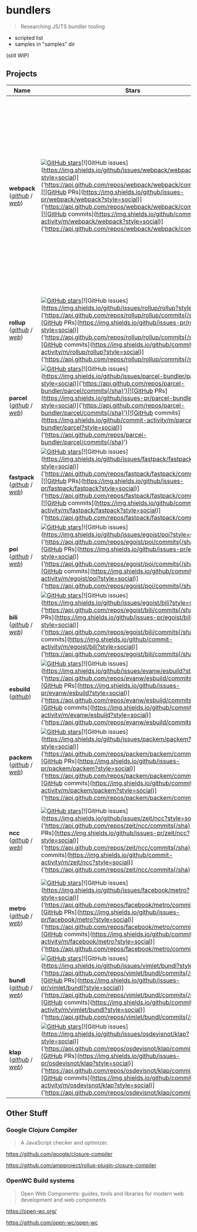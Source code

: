 # bundlers

> Researching JS/TS bundler tooling

- scripted list
- samples in "samples" dir

(still WIP)

## Projects


| Name | Stars | Open Issues | Sample | Description |
| --- | --- | --- | --- | --- |
|  **webpack** ([*github*](https://github.com/webpack/webpack) / [*web*](https://webpack.js.org)) | [![GitHub stars](https://img.shields.io/github/stars/webpack/webpack?style=social)]('https://api.github.com/repos/webpack/webpack/stargazers')[![GitHub issues](https://img.shields.io/github/issues/webpack/webpack?style=social)]('https://api.github.com/repos/webpack/webpack/commits{/sha}')[![GitHub PRs](https://img.shields.io/github/issues-pr/webpack/webpack?style=social)]('https://api.github.com/repos/webpack/webpack/commits{/sha}')[![GitHub commits](https://img.shields.io/github/commit-activity/m/webpack/webpack?style=social)]('https://api.github.com/repos/webpack/webpack/commits{/sha}') | [![NPM downloads](https://img.shields.io/npm/dw/webpack.svg)]('https://www.npmjs.com/webpack')[![NPM version](https://img.shields.io/npm/v/webpack.svg)]('https://www.npmjs.com/webpack')[![NPM Dependents](https://img.shields.io/librariesio/dependents/npm/webpack)]('https://www.npmjs.com/webpack')[![NPM Repos](https://img.shields.io/librariesio/dependent-repos/npm/webpack)]('https://www.npmjs.com/webpack') | *TODO* | *A bundler for javascript and friends. Packs many modules into a few bundled assets. Code Splitting allows for loading parts of the application on demand. Through "loaders", modules can be CommonJs, AMD, ES6 modules, CSS, Images, JSON, Coffeescript, LESS, ... and your custom stuff.* |
|  **rollup** ([*github*](https://github.com/rollup/rollup) / [*web*](https://rollupjs.org)) | [![GitHub stars](https://img.shields.io/github/stars/rollup/rollup?style=social)]('https://api.github.com/repos/rollup/rollup/stargazers')[![GitHub issues](https://img.shields.io/github/issues/rollup/rollup?style=social)]('https://api.github.com/repos/rollup/rollup/commits{/sha}')[![GitHub PRs](https://img.shields.io/github/issues-pr/rollup/rollup?style=social)]('https://api.github.com/repos/rollup/rollup/commits{/sha}')[![GitHub commits](https://img.shields.io/github/commit-activity/m/rollup/rollup?style=social)]('https://api.github.com/repos/rollup/rollup/commits{/sha}') | [![NPM downloads](https://img.shields.io/npm/dw/rollup.svg)]('https://www.npmjs.com/rollup')[![NPM version](https://img.shields.io/npm/v/rollup.svg)]('https://www.npmjs.com/rollup')[![NPM Dependents](https://img.shields.io/librariesio/dependents/npm/rollup)]('https://www.npmjs.com/rollup')[![NPM Repos](https://img.shields.io/librariesio/dependent-repos/npm/rollup)]('https://www.npmjs.com/rollup') | *TODO* | *Next-generation ES module bundler* |
|  **parcel** ([*github*](https://github.com/parcel-bundler/parcel) / [*web*](https://parceljs.org)) | [![GitHub stars](https://img.shields.io/github/stars/parcel-bundler/parcel?style=social)]('https://api.github.com/repos/parcel-bundler/parcel/stargazers')[![GitHub issues](https://img.shields.io/github/issues/parcel-bundler/parcel?style=social)]('https://api.github.com/repos/parcel-bundler/parcel/commits{/sha}')[![GitHub PRs](https://img.shields.io/github/issues-pr/parcel-bundler/parcel?style=social)]('https://api.github.com/repos/parcel-bundler/parcel/commits{/sha}')[![GitHub commits](https://img.shields.io/github/commit-activity/m/parcel-bundler/parcel?style=social)]('https://api.github.com/repos/parcel-bundler/parcel/commits{/sha}') | [![NPM downloads](https://img.shields.io/npm/dw/parcel-bundler.svg)]('https://www.npmjs.com/parcel-bundler')[![NPM version](https://img.shields.io/npm/v/parcel-bundler.svg)]('https://www.npmjs.com/parcel-bundler')[![NPM Dependents](https://img.shields.io/librariesio/dependents/npm/parcel-bundler)]('https://www.npmjs.com/parcel-bundler')[![NPM Repos](https://img.shields.io/librariesio/dependent-repos/npm/parcel-bundler)]('https://www.npmjs.com/parcel-bundler') | [SAMPLES/parcel](./samples/parcel) | *📦🚀 Blazing fast, zero configuration web application bundler* |
|  **fastpack** ([*github*](https://github.com/fastpack/fastpack) / [*web*](https://fastpack.sh)) | [![GitHub stars](https://img.shields.io/github/stars/fastpack/fastpack?style=social)]('https://api.github.com/repos/fastpack/fastpack/stargazers')[![GitHub issues](https://img.shields.io/github/issues/fastpack/fastpack?style=social)]('https://api.github.com/repos/fastpack/fastpack/commits{/sha}')[![GitHub PRs](https://img.shields.io/github/issues-pr/fastpack/fastpack?style=social)]('https://api.github.com/repos/fastpack/fastpack/commits{/sha}')[![GitHub commits](https://img.shields.io/github/commit-activity/m/fastpack/fastpack?style=social)]('https://api.github.com/repos/fastpack/fastpack/commits{/sha}') | [![NPM downloads](https://img.shields.io/npm/dw/fastpack.svg)]('https://www.npmjs.com/fastpack')[![NPM version](https://img.shields.io/npm/v/fastpack.svg)]('https://www.npmjs.com/fastpack')[![NPM Dependents](https://img.shields.io/librariesio/dependents/npm/fastpack)]('https://www.npmjs.com/fastpack')[![NPM Repos](https://img.shields.io/librariesio/dependent-repos/npm/fastpack)]('https://www.npmjs.com/fastpack') | *TODO* | *Pack JS code fast & easy* |
|  **poi** ([*github*](https://github.com/egoist/poi) / [*web*](https://poi.js.org)) | [![GitHub stars](https://img.shields.io/github/stars/egoist/poi?style=social)]('https://api.github.com/repos/egoist/poi/stargazers')[![GitHub issues](https://img.shields.io/github/issues/egoist/poi?style=social)]('https://api.github.com/repos/egoist/poi/commits{/sha}')[![GitHub PRs](https://img.shields.io/github/issues-pr/egoist/poi?style=social)]('https://api.github.com/repos/egoist/poi/commits{/sha}')[![GitHub commits](https://img.shields.io/github/commit-activity/m/egoist/poi?style=social)]('https://api.github.com/repos/egoist/poi/commits{/sha}') | [![NPM downloads](https://img.shields.io/npm/dw/poi.svg)]('https://www.npmjs.com/poi')[![NPM version](https://img.shields.io/npm/v/poi.svg)]('https://www.npmjs.com/poi')[![NPM Dependents](https://img.shields.io/librariesio/dependents/npm/poi)]('https://www.npmjs.com/poi')[![NPM Repos](https://img.shields.io/librariesio/dependent-repos/npm/poi)]('https://www.npmjs.com/poi') | [SAMPLES/poi](./samples/poi) | *⚡A zero-config bundler for JavaScript applications.* |
|  **bili** ([*github*](https://github.com/egoist/bili) / [*web*](https://bili.egoist.sh)) | [![GitHub stars](https://img.shields.io/github/stars/egoist/bili?style=social)]('https://api.github.com/repos/egoist/bili/stargazers')[![GitHub issues](https://img.shields.io/github/issues/egoist/bili?style=social)]('https://api.github.com/repos/egoist/bili/commits{/sha}')[![GitHub PRs](https://img.shields.io/github/issues-pr/egoist/bili?style=social)]('https://api.github.com/repos/egoist/bili/commits{/sha}')[![GitHub commits](https://img.shields.io/github/commit-activity/m/egoist/bili?style=social)]('https://api.github.com/repos/egoist/bili/commits{/sha}') | [![NPM downloads](https://img.shields.io/npm/dw/bili.svg)]('https://www.npmjs.com/bili')[![NPM version](https://img.shields.io/npm/v/bili.svg)]('https://www.npmjs.com/bili')[![NPM Dependents](https://img.shields.io/librariesio/dependents/npm/bili)]('https://www.npmjs.com/bili')[![NPM Repos](https://img.shields.io/librariesio/dependent-repos/npm/bili)]('https://www.npmjs.com/bili') | *TODO* | *Bili makes it easier to bundle JavaScript libraries.* |
|  **esbuild** ([*github*](https://github.com/evanw/esbuild)) | [![GitHub stars](https://img.shields.io/github/stars/evanw/esbuild?style=social)]('https://api.github.com/repos/evanw/esbuild/stargazers')[![GitHub issues](https://img.shields.io/github/issues/evanw/esbuild?style=social)]('https://api.github.com/repos/evanw/esbuild/commits{/sha}')[![GitHub PRs](https://img.shields.io/github/issues-pr/evanw/esbuild?style=social)]('https://api.github.com/repos/evanw/esbuild/commits{/sha}')[![GitHub commits](https://img.shields.io/github/commit-activity/m/evanw/esbuild?style=social)]('https://api.github.com/repos/evanw/esbuild/commits{/sha}') | [![NPM downloads](https://img.shields.io/npm/dw/esbuild-linux-64.svg)]('https://www.npmjs.com/esbuild-linux-64')[![NPM version](https://img.shields.io/npm/v/esbuild-linux-64.svg)]('https://www.npmjs.com/esbuild-linux-64')[![NPM Dependents](https://img.shields.io/librariesio/dependents/npm/esbuild-linux-64)]('https://www.npmjs.com/esbuild-linux-64')[![NPM Repos](https://img.shields.io/librariesio/dependent-repos/npm/esbuild-linux-64)]('https://www.npmjs.com/esbuild-linux-64') | *TODO* | *An extremely fast JavaScript bundler and minifier* |
|  **packem** ([*github*](https://github.com/packem/packem) / [*web*](https://packem.github.io/)) | [![GitHub stars](https://img.shields.io/github/stars/packem/packem?style=social)]('https://api.github.com/repos/packem/packem/stargazers')[![GitHub issues](https://img.shields.io/github/issues/packem/packem?style=social)]('https://api.github.com/repos/packem/packem/commits{/sha}')[![GitHub PRs](https://img.shields.io/github/issues-pr/packem/packem?style=social)]('https://api.github.com/repos/packem/packem/commits{/sha}')[![GitHub commits](https://img.shields.io/github/commit-activity/m/packem/packem?style=social)]('https://api.github.com/repos/packem/packem/commits{/sha}') | [![NPM downloads](https://img.shields.io/npm/dw/packem.svg)]('https://www.npmjs.com/packem')[![NPM version](https://img.shields.io/npm/v/packem.svg)]('https://www.npmjs.com/packem')[![NPM Dependents](https://img.shields.io/librariesio/dependents/npm/packem)]('https://www.npmjs.com/packem')[![NPM Repos](https://img.shields.io/librariesio/dependent-repos/npm/packem)]('https://www.npmjs.com/packem') | *TODO* | *📦⚡ A precompiled JavaScript module bundler* |
|  **ncc** ([*github*](https://github.com/zeit/ncc) / [*web*](https://npmjs.com/@zeit/ncc)) | [![GitHub stars](https://img.shields.io/github/stars/zeit/ncc?style=social)]('https://api.github.com/repos/zeit/ncc/stargazers')[![GitHub issues](https://img.shields.io/github/issues/zeit/ncc?style=social)]('https://api.github.com/repos/zeit/ncc/commits{/sha}')[![GitHub PRs](https://img.shields.io/github/issues-pr/zeit/ncc?style=social)]('https://api.github.com/repos/zeit/ncc/commits{/sha}')[![GitHub commits](https://img.shields.io/github/commit-activity/m/zeit/ncc?style=social)]('https://api.github.com/repos/zeit/ncc/commits{/sha}') | [![NPM downloads](https://img.shields.io/npm/dw/@zeit/ncc.svg)]('https://www.npmjs.com/@zeit/ncc')[![NPM version](https://img.shields.io/npm/v/@zeit/ncc.svg)]('https://www.npmjs.com/@zeit/ncc')[![NPM Dependents](https://img.shields.io/librariesio/dependents/npm/@zeit/ncc)]('https://www.npmjs.com/@zeit/ncc')[![NPM Repos](https://img.shields.io/librariesio/dependent-repos/npm/@zeit/ncc)]('https://www.npmjs.com/@zeit/ncc') | *TODO* | *Compile a Node.js project into a single file. Supports TypeScript, binary addons, dynamic requires.* |
|  **metro** ([*github*](https://github.com/facebook/metro) / [*web*](https://facebook.github.io/metro)) | [![GitHub stars](https://img.shields.io/github/stars/facebook/metro?style=social)]('https://api.github.com/repos/facebook/metro/stargazers')[![GitHub issues](https://img.shields.io/github/issues/facebook/metro?style=social)]('https://api.github.com/repos/facebook/metro/commits{/sha}')[![GitHub PRs](https://img.shields.io/github/issues-pr/facebook/metro?style=social)]('https://api.github.com/repos/facebook/metro/commits{/sha}')[![GitHub commits](https://img.shields.io/github/commit-activity/m/facebook/metro?style=social)]('https://api.github.com/repos/facebook/metro/commits{/sha}') | [![NPM downloads](https://img.shields.io/npm/dw/metro.svg)]('https://www.npmjs.com/metro')[![NPM version](https://img.shields.io/npm/v/metro.svg)]('https://www.npmjs.com/metro')[![NPM Dependents](https://img.shields.io/librariesio/dependents/npm/metro)]('https://www.npmjs.com/metro')[![NPM Repos](https://img.shields.io/librariesio/dependent-repos/npm/metro)]('https://www.npmjs.com/metro') | *TODO* | *🚇 The JavaScript bundler for React Native.* |
|  **bundl** ([*github*](https://github.com/vimlet/bundl) / [*web*](https://bundljs.org)) | [![GitHub stars](https://img.shields.io/github/stars/vimlet/bundl?style=social)]('https://api.github.com/repos/vimlet/bundl/stargazers')[![GitHub issues](https://img.shields.io/github/issues/vimlet/bundl?style=social)]('https://api.github.com/repos/vimlet/bundl/commits{/sha}')[![GitHub PRs](https://img.shields.io/github/issues-pr/vimlet/bundl?style=social)]('https://api.github.com/repos/vimlet/bundl/commits{/sha}')[![GitHub commits](https://img.shields.io/github/commit-activity/m/vimlet/bundl?style=social)]('https://api.github.com/repos/vimlet/bundl/commits{/sha}') | [![NPM downloads](https://img.shields.io/npm/dw/@vimlet/bundl.svg)]('https://www.npmjs.com/@vimlet/bundl')[![NPM version](https://img.shields.io/npm/v/@vimlet/bundl.svg)]('https://www.npmjs.com/@vimlet/bundl')[![NPM Dependents](https://img.shields.io/librariesio/dependents/npm/@vimlet/bundl)]('https://www.npmjs.com/@vimlet/bundl')[![NPM Repos](https://img.shields.io/librariesio/dependent-repos/npm/@vimlet/bundl)]('https://www.npmjs.com/@vimlet/bundl') | *TODO* | *Bundl is a flexible project bundler for any language.* |
|  **klap** ([*github*](https://github.com/osdevisnot/klap) / [*web*](https://npm.im/klap)) | [![GitHub stars](https://img.shields.io/github/stars/osdevisnot/klap?style=social)]('https://api.github.com/repos/osdevisnot/klap/stargazers')[![GitHub issues](https://img.shields.io/github/issues/osdevisnot/klap?style=social)]('https://api.github.com/repos/osdevisnot/klap/commits{/sha}')[![GitHub PRs](https://img.shields.io/github/issues-pr/osdevisnot/klap?style=social)]('https://api.github.com/repos/osdevisnot/klap/commits{/sha}')[![GitHub commits](https://img.shields.io/github/commit-activity/m/osdevisnot/klap?style=social)]('https://api.github.com/repos/osdevisnot/klap/commits{/sha}') | [![NPM downloads](https://img.shields.io/npm/dw/klap.svg)]('https://www.npmjs.com/klap')[![NPM version](https://img.shields.io/npm/v/klap.svg)]('https://www.npmjs.com/klap')[![NPM Dependents](https://img.shields.io/librariesio/dependents/npm/klap)]('https://www.npmjs.com/klap')[![NPM Repos](https://img.shields.io/librariesio/dependent-repos/npm/klap)]('https://www.npmjs.com/klap') | *TODO* | *zero config, zero dependency bundler for tiny javascript packages* |


## Other Stuff

### Google Clojure Compiler

> A JavaScript checker and optimizer.

https://github.com/google/closure-compiler

https://github.com/ampproject/rollup-plugin-closure-compiler

### OpenWC Build systems

> Open Web Components: guides, tools and libraries for modern web development and web components

https://open-wc.org/

https://github.com/open-wc/open-wc
